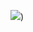 ![](https://awesome-github-stats.azurewebsites.net/user-stats/wfzyx?cardType=github&theme=github-dark&showIcons=false&preferLogin=false))
